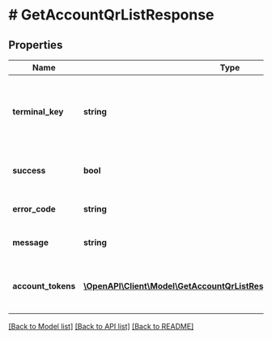 # # GetAccountQrListResponse

## Properties

Name | Type | Description | Notes
------------ | ------------- | ------------- | -------------
**terminal_key** | **string** | Платежный ключ, выдается мерчанту при заведении терминала. |
**success** | **bool** | Успешность прохождения запроса — &#x60;true&#x60;/&#x60;false&#x60;. |
**error_code** | **string** | Код ошибки. &#x60;0&#x60; в случае успеха. |
**message** | **string** | Краткое описание ошибки. | [optional]
**account_tokens** | [**\OpenAPI\Client\Model\GetAccountQrListResponseAccountTokensInner[]**](GetAccountQrListResponseAccountTokensInner.md) | Список привязанных счетов покупателя по магазину. | [optional]

[[Back to Model list]](../../README.md#models) [[Back to API list]](../../README.md#endpoints) [[Back to README]](../../README.md)
